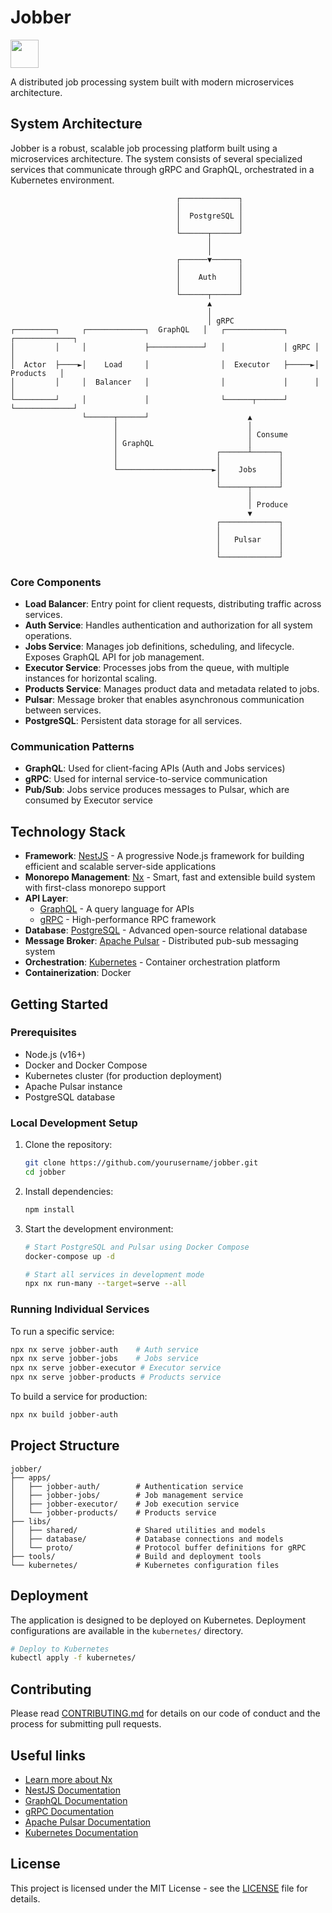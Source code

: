 # Jobber

<a alt="Nx logo" href="https://nx.dev" target="_blank" rel="noreferrer"><img src="https://raw.githubusercontent.com/nrwl/nx/master/images/nx-logo.png" width="45"></a>

A distributed job processing system built with modern microservices architecture.

## System Architecture

Jobber is a robust, scalable job processing platform built using a microservices architecture. The system consists of several specialized services that communicate through gRPC and GraphQL, orchestrated in a Kubernetes environment.

```
                                     ┌─────────────┐
                                     │             │
                                     │  PostgreSQL │
                                     │             │
                                     └──────┬──────┘
                                            │
                                            │
                                     ┌──────▼──────┐
                                     │             │
                                     │    Auth     │
                                     │             │
                                     └──────┬──────┘
                                            ▲
                                            │
                                            │ gRPC
┌─────────┐     ┌─────────────┐  GraphQL   │   ┌─────────────┐      ┌─────────────┐
│         │     │             ├────────────┘   │             │ gRPC │             │
│  Actor  ├────►│    Load     │                │  Executor   ├─────►│  Products   │
│         │     │  Balancer   │                │             │      │             │
└─────────┘     │             │                └──────┬──────┘      └─────────────┘
                └──────┬──────┘                      ▲
                       │                             │
                       │                             │ Consume
                       │ GraphQL                     │
                       │                      ┌──────┴──────┐
                       │                      │             │
                       └─────────────────────►│    Jobs     │
                                              │             │
                                              └──────┬──────┘
                                                     │
                                                     │ Produce
                                                     ▼
                                              ┌─────────────┐
                                              │             │
                                              │   Pulsar    │
                                              │             │
                                              └─────────────┘
```

### Core Components

- **Load Balancer**: Entry point for client requests, distributing traffic across services.
- **Auth Service**: Handles authentication and authorization for all system operations.
- **Jobs Service**: Manages job definitions, scheduling, and lifecycle. Exposes GraphQL API for job management.
- **Executor Service**: Processes jobs from the queue, with multiple instances for horizontal scaling.
- **Products Service**: Manages product data and metadata related to jobs.
- **Pulsar**: Message broker that enables asynchronous communication between services.
- **PostgreSQL**: Persistent data storage for all services.

### Communication Patterns

- **GraphQL**: Used for client-facing APIs (Auth and Jobs services)
- **gRPC**: Used for internal service-to-service communication
- **Pub/Sub**: Jobs service produces messages to Pulsar, which are consumed by Executor service

## Technology Stack

- **Framework**: [NestJS](https://nestjs.com/) - A progressive Node.js framework for building efficient and scalable server-side applications
- **Monorepo Management**: [Nx](https://nx.dev/) - Smart, fast and extensible build system with first-class monorepo support
- **API Layer**:
  - [GraphQL](https://graphql.org/) - A query language for APIs
  - [gRPC](https://grpc.io/) - High-performance RPC framework
- **Database**: [PostgreSQL](https://www.postgresql.org/) - Advanced open-source relational database
- **Message Broker**: [Apache Pulsar](https://pulsar.apache.org/) - Distributed pub-sub messaging system
- **Orchestration**: [Kubernetes](https://kubernetes.io/) - Container orchestration platform
- **Containerization**: Docker

## Getting Started

### Prerequisites

- Node.js (v16+)
- Docker and Docker Compose
- Kubernetes cluster (for production deployment)
- Apache Pulsar instance
- PostgreSQL database

### Local Development Setup

1. Clone the repository:

   ```sh
   git clone https://github.com/yourusername/jobber.git
   cd jobber
   ```

2. Install dependencies:

   ```sh
   npm install
   ```

3. Start the development environment:

   ```sh
   # Start PostgreSQL and Pulsar using Docker Compose
   docker-compose up -d

   # Start all services in development mode
   npx nx run-many --target=serve --all
   ```

### Running Individual Services

To run a specific service:

```sh
npx nx serve jobber-auth    # Auth service
npx nx serve jobber-jobs    # Jobs service
npx nx serve jobber-executor # Executor service
npx nx serve jobber-products # Products service
```

To build a service for production:

```sh
npx nx build jobber-auth
```

## Project Structure

```
jobber/
├── apps/
│   ├── jobber-auth/        # Authentication service
│   ├── jobber-jobs/        # Job management service
│   ├── jobber-executor/    # Job execution service
│   └── jobber-products/    # Products service
├── libs/
│   ├── shared/             # Shared utilities and models
│   ├── database/           # Database connections and models
│   └── proto/              # Protocol buffer definitions for gRPC
├── tools/                  # Build and deployment tools
└── kubernetes/             # Kubernetes configuration files
```

## Deployment

The application is designed to be deployed on Kubernetes. Deployment configurations are available in the `kubernetes/` directory.

```sh
# Deploy to Kubernetes
kubectl apply -f kubernetes/
```

## Contributing

Please read [CONTRIBUTING.md](CONTRIBUTING.md) for details on our code of conduct and the process for submitting pull requests.

## Useful links

- [Learn more about Nx](https://nx.dev/nx-api/nest?utm_source=nx_project&utm_medium=readme&utm_campaign=nx_projects)
- [NestJS Documentation](https://docs.nestjs.com/)
- [GraphQL Documentation](https://graphql.org/learn/)
- [gRPC Documentation](https://grpc.io/docs/)
- [Apache Pulsar Documentation](https://pulsar.apache.org/docs/en/standalone/)
- [Kubernetes Documentation](https://kubernetes.io/docs/home/)

## License

This project is licensed under the MIT License - see the [LICENSE](LICENSE) file for details.
